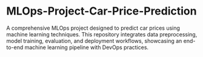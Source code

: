 # MLOps-Project-Car-Price-Prediction
A comprehensive MLOps project designed to predict car prices using machine learning techniques. This repository integrates data preprocessing, model training, evaluation, and deployment workflows, showcasing an end-to-end machine learning pipeline with DevOps practices.
